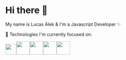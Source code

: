 # Hi there 👋 

My name is Lucas Álek & I'm a Javascript Developer ✨

🔭 Technologies I'm currently focused on:

<img width="34px" src="https://upload.wikimedia.org/wikipedia/commons/9/99/Unofficial_JavaScript_logo_2.svg"><img width="42px" src="https://upload.wikimedia.org/wikipedia/commons/a/a7/React-icon.svg"><img width="42px" src="https://upload.wikimedia.org/wikipedia/commons/d/d9/Node.js_logo.svg"><img width="42px" src="https://upload.wikimedia.org/wikipedia/commons/9/96/Sass_Logo_Color.svg"><img width="42px" src="https://upload.wikimedia.org/wikipedia/commons/6/61/HTML5_logo_and_wordmark.svg">





<!--
**alekgomes/alekgomes** is a ✨ _special_ ✨ repository because its `README.md` (this file) appears on your GitHub profile.

Here are some ideas to get you started:

- 🔭 I’m currently working on ...
- 🌱 I’m currently learning ...
- 👯 I’m looking to collaborate on ...
- 🤔 I’m looking for help with ...
- 💬 Ask me about ...
- 📫 How to reach me: ...
- 😄 Pronouns: ...
- ⚡ Fun fact: ...
-->

